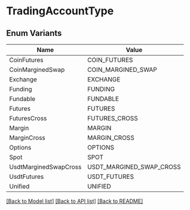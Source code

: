 # TradingAccountType

## Enum Variants

| Name | Value |
|---- | -----|
| CoinFutures | COIN_FUTURES |
| CoinMarginedSwap | COIN_MARGINED_SWAP |
| Exchange | EXCHANGE |
| Funding | FUNDING |
| Fundable | FUNDABLE |
| Futures | FUTURES |
| FuturesCross | FUTURES_CROSS |
| Margin | MARGIN |
| MarginCross | MARGIN_CROSS |
| Options | OPTIONS |
| Spot | SPOT |
| UsdtMarginedSwapCross | USDT_MARGINED_SWAP_CROSS |
| UsdtFutures | USDT_FUTURES |
| Unified | UNIFIED |


[[Back to Model list]](../README.md#documentation-for-models) [[Back to API list]](../README.md#documentation-for-api-endpoints) [[Back to README]](../README.md)


